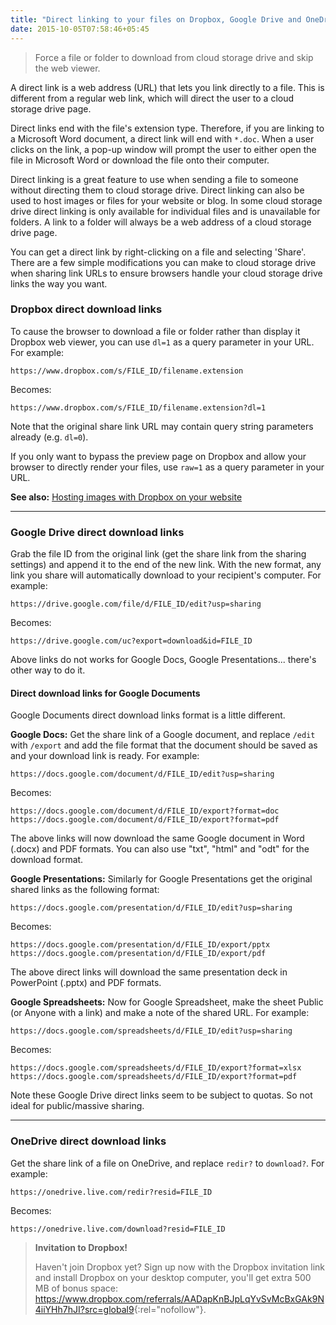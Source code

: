 ```yaml
---
title: "Direct linking to your files on Dropbox, Google Drive and OneDrive"
date: 2015-10-05T07:58:46+05:45
---
```


> Force a file or folder to download from cloud storage drive and skip the web viewer.

A direct link is a web address (URL) that lets you link directly to a file. This is different from a regular web link, which will direct the user to a cloud storage drive page.

Direct links end with the file's extension type. Therefore, if you are linking to a Microsoft Word document, a direct link will end with `*.doc`. When a user clicks on the link, a pop-up window will prompt the user to either open the file in Microsoft Word or download the file onto their computer.

Direct linking is a great feature to use when sending a file to someone without directing them to cloud storage drive. Direct linking can also be used to host images or files for your website or blog. In some cloud storage drive direct linking is only available for individual files and is unavailable for folders. A link to a folder will always be a web address of a cloud storage drive page.

You can get a direct link by right-clicking on a file and selecting 'Share'. There are a few simple modifications you can make to cloud storage drive when sharing link URLs to ensure browsers handle your cloud storage drive links the way you want.

### Dropbox direct download links

To cause the browser to download a file or folder rather than display it Dropbox web viewer, you can use `dl=1` as a query parameter in your URL. For example:

```text
https://www.dropbox.com/s/FILE_ID/filename.extension
```

Becomes:

```text
https://www.dropbox.com/s/FILE_ID/filename.extension?dl=1
```

Note that the original share link URL may contain query string parameters already (e.g. `dl=0`).

If you only want to bypass the preview page on Dropbox and allow your browser to directly render your files, use `raw=1` as a query parameter in your URL.

**See also:** [Hosting images with Dropbox on your website](/hosting-images-with-dropbox-on-your-website/)

---

### Google Drive direct download links

Grab the file ID from the original link (get the share link from the sharing settings) and append it to the end of the new link. With the new format, any link you share will automatically download to your recipient's computer. For example:

```text
https://drive.google.com/file/d/FILE_ID/edit?usp=sharing
```

Becomes:

```text
https://drive.google.com/uc?export=download&id=FILE_ID
```

Above links do not works for Google Docs, Google Presentations... there's other way to do it.

#### Direct download links for Google Documents

Google Documents direct download links format is a little different.

**Google Docs:** Get the share link of a Google document, and replace `/edit` with `/export` and add the file format that the document should be saved as and your download link is ready. For example:

```text
https://docs.google.com/document/d/FILE_ID/edit?usp=sharing
```

Becomes:

```text
https://docs.google.com/document/d/FILE_ID/export?format=doc
https://docs.google.com/document/d/FILE_ID/export?format=pdf
```

The above links will now download the same Google document in Word (.docx) and PDF formats. You can also use "txt", "html" and "odt" for the download format.

**Google Presentations:** Similarly for Google Presentations get the original shared links as the following format:

```text
https://docs.google.com/presentation/d/FILE_ID/edit?usp=sharing
```

Becomes:

```text
https://docs.google.com/presentation/d/FILE_ID/export/pptx
https://docs.google.com/presentation/d/FILE_ID/export/pdf
```

The above direct links will download the same presentation deck in PowerPoint (.pptx) and PDF formats.

**Google Spreadsheets:** Now for Google Spreadsheet, make the sheet Public (or Anyone with a link) and make a note of the shared URL. For example:

```text
https://docs.google.com/spreadsheets/d/FILE_ID/edit?usp=sharing
```

Becomes:

```text
https://docs.google.com/spreadsheets/d/FILE_ID/export?format=xlsx
https://docs.google.com/spreadsheets/d/FILE_ID/export?format=pdf
```

Note these Google Drive direct links seem to be subject to quotas. So not ideal for public/massive sharing.

---

### OneDrive direct download links

Get the share link of a file on OneDrive, and replace `redir?` to `download?`. For example:

```text
https://onedrive.live.com/redir?resid=FILE_ID
```

Becomes:

```text
https://onedrive.live.com/download?resid=FILE_ID
```

> **Invitation to Dropbox!**
>
> Haven't join Dropbox yet? Sign up now with the Dropbox invitation link and install Dropbox on your desktop computer, you'll get extra 500 MB of bonus space: <https://www.dropbox.com/referrals/AADapKnBJpLqYvSvMcBxGAk9N4iiYHh7hJI?src=global9>{:rel="nofollow"}.

<!-- 

> **Invitation**
>
> Sign into **Microsoft OneDrive** (with your Microsoft account) with the following Microsoft OneDrive invitation link to **receive an extra 500 MB of free storage** on Microsoft OneDrive:
> <https://onedrive.live.com?invref=8276ca569c4bc513&invscr=90>

-->
